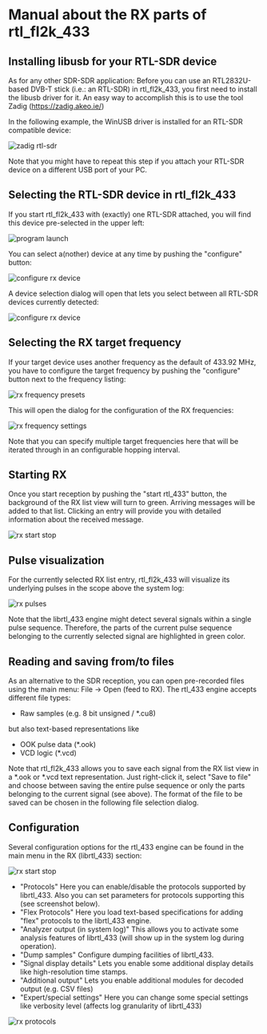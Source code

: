 Manual about the RX parts of rtl_fl2k_433
===========

Installing libusb for your RTL-SDR device
----------------------
As for any other SDR-SDR application: Before you can use an RTL2832U-based DVB-T stick (i.e.: an RTL-SDR) in rtl_fl2k_433, you first need to install the libusb driver for it.
An easy way to accomplish this is to use the tool Zadig (https://zadig.akeo.ie/)

In the following example, the WinUSB driver is installed for an RTL-SDR compatible device:

![zadig rtl-sdr](pics/zadig_rtl.png)

Note that you might have to repeat this step if you attach your RTL-SDR device on a different USB port of your PC.

Selecting the RTL-SDR device in rtl_fl2k_433
----------------------

If you start rtl_fl2k_433 with (exactly) one RTL-SDR attached, you will find this device pre-selected in the upper left:

![program launch](pics/rx_01_launch.png)

You can select a(nother) device at any time by pushing the "configure" button:

![configure rx device](pics/rx_02_dev.png)

A device selection dialog will open that lets you select between all RTL-SDR devices currently detected:

![configure rx device](pics/rx_03_dev.png)

Selecting the RX target frequency
----------------------
If your target device uses another frequency as the default of 433.92 MHz, you have to configure the target frequency by pushing the "configure" button next to the frequency listing:

![rx frequency presets](pics/rx_04_freq.png)

This will open the dialog for the configuration of the RX frequencies:

![rx frequency settings](pics/rx_05_freq.png)

Note that you can specify multiple target frequencies here that will be iterated through in an configurable hopping interval.

Starting RX
----------------------

Once you start reception by pushing the "start rtl_433" button, the background of the RX list view will turn to green. Arriving messages will be added to that list. Clicking an entry will provide you with detailed information about the received message.

![rx start stop](pics/rx_06_start.png)

Pulse visualization
----------------------
For the currently selected RX list entry, rtl_fl2k_433 will visualize its underlying pulses in the scope above the system log:

![rx pulses](pics/rx_07_pulses.png)

Note that the librtl_433 engine might detect several signals within a single pulse sequence. Therefore, the parts of the current pulse sequence belonging to the currently selected signal are highlighted in green color.

Reading and saving from/to files
----------------------

As an alternative to the SDR reception, you can open pre-recorded files using the main menu: File -> Open (feed to RX).
The rtl_433 engine accepts different file types:
* Raw samples (e.g. 8 bit unsigned / *.cu8)

but also text-based representations like
* OOK pulse data (*.ook)
* VCD logic (*.vcd)

Note that rtl_fl2k_433 allows you to save each signal from the RX list view in a *.ook or *.vcd text representation. Just right-click it, select "Save to file" and choose between saving the entire pulse sequence or only the parts belonging to the current signal (see above).
The format of the file to be saved can be chosen in the following file selection dialog.

Configuration
----------------------
Several configuration options for the rtl_433 engine can be found in the main menu in the RX (librtl_433) section:

![rx start stop](pics/rx_08_options.png)
* "Protocols"
Here you can enable/disable the protocols supported by librtl_433. Also you can set parameters for protocols supporting this (see screenshot below).
* "Flex Protocols"
Here you load text-based specifications for adding "flex" protocols to the librtl_433 engine.
* "Analyzer output (in system log)"
This allows you to activate some analysis features of librtl_433 (will show up in the system log during operation).
* "Dump samples"
Configure dumping facilities of librtl_433.
* "Signal display details"
Lets you enable some additional display details like high-resolution time stamps.
* "Additional output"
Lets you enable additional modules for decoded output (e.g. CSV files)
* "Expert/special settings"
Here you can change some special settings like verbosity level (affects log granularity of librtl_433)

![rx protocols](pics/rx_09_protocols.png)
